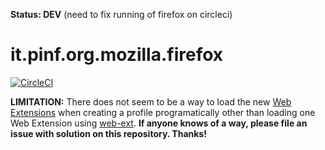 
**Status: DEV** (need to fix running of firefox on circleci)

it.pinf.org.mozilla.firefox
===========================


[![CircleCI](https://circleci.com/gh/pinf-it/it.pinf.org.mozilla.firefox.svg?style=svg)](https://circleci.com/gh/pinf-it/it.pinf.org.mozilla.firefox)

**LIMITATION:** There does not seem to be a way to load the new [Web Extensions](https://developer.mozilla.org/en-US/Add-ons/WebExtensions) when creating a profile programatically other than loading one Web Extension using [web-ext](https://developer.mozilla.org/en-US/Add-ons/WebExtensions/web-ext_command_reference).
**If anyone knows of a way, please file an issue with solution on this repository. Thanks!**
